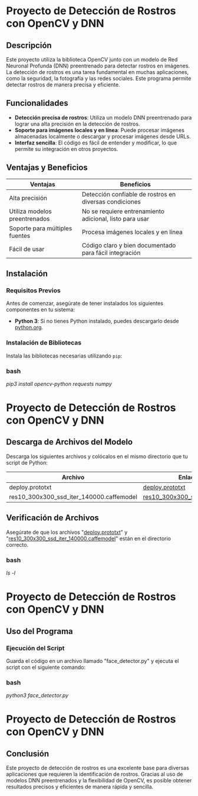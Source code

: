 # Proyecto de Detección de Rostros con OpenCV y DNN

## Descripción

Este proyecto utiliza la biblioteca OpenCV junto con un modelo de Red Neuronal Profunda (DNN) preentrenado para detectar rostros en imágenes. La detección de rostros es una tarea fundamental en muchas aplicaciones, como la seguridad, la fotografía y las redes sociales. Este programa permite detectar rostros de manera precisa y eficiente.

## Funcionalidades

- **Detección precisa de rostros**: Utiliza un modelo DNN preentrenado para lograr una alta precisión en la detección de rostros.
- **Soporte para imágenes locales y en línea**: Puede procesar imágenes almacenadas localmente o descargar y procesar imágenes desde URLs.
- **Interfaz sencilla**: El código es fácil de entender y modificar, lo que permite su integración en otros proyectos.

## Ventajas y Beneficios

| Ventajas                      | Beneficios                                                   |
|-------------------------------|--------------------------------------------------------------|
| Alta precisión                | Detección confiable de rostros en diversas condiciones       |
| Utiliza modelos preentrenados | No se requiere entrenamiento adicional, listo para usar      |
| Soporte para múltiples fuentes| Procesa imágenes locales y en línea                          |
| Fácil de usar                 | Código claro y bien documentado para fácil integración       |

## Instalación

### Requisitos Previos

Antes de comenzar, asegúrate de tener instalados los siguientes componentes en tu sistema:

- **Python 3**: Si no tienes Python instalado, puedes descargarlo desde [python.org](https://www.python.org/downloads/).

### Instalación de Bibliotecas

Instala las bibliotecas necesarias utilizando `pip`:

### bash
*pip3 install opencv-python requests numpy*

# Proyecto de Detección de Rostros con OpenCV y DNN

## Descarga de Archivos del Modelo

Descarga los siguientes archivos y colócalos en el mismo directorio que tu script de Python:

| Archivo                                  | Enlace de Descarga                                                                                   |
|------------------------------------------|------------------------------------------------------------------------------------------------------|
| deploy.prototxt                          | [deploy.prototxt](https://github.com/opencv/opencv/raw/3.4.0/samples/dnn/face_detector/deploy.prototxt)|
| res10_300x300_ssd_iter_140000.caffemodel | [res10_300x300_ssd_iter_140000.caffemodel](https://github.com/opencv/opencv_3rdparty/raw/dnn_samples_face_detector_20170830/res10_300x300_ssd_iter_140000.caffemodel)|

## Verificación de Archivos

Asegúrate de que los archivos "[deploy.prototxt](https://github.com/opencv/opencv/raw/3.4.0/samples/dnn/face_detector/deploy.prototxt)" y "[res10_300x300_ssd_iter_140000.caffemodel](https://github.com/opencv/opencv_3rdparty/raw/dnn_samples_face_detector_20170830/res10_300x300_ssd_iter_140000.caffemodel)" están en el directorio correcto.

### bash
*ls -l*

# Proyecto de Detección de Rostros con OpenCV y DNN

## Uso del Programa

### Ejecución del Script

Guarda el código en un archivo llamado "face_detector.py" y ejecuta el script con el siguiente comando:

### bash
*python3 face_detector.py*

# Proyecto de Detección de Rostros con OpenCV y DNN

## Conclusión

Este proyecto de detección de rostros es una excelente base para diversas aplicaciones que requieren la identificación de rostros. Gracias al uso de modelos DNN preentrenados y la flexibilidad de OpenCV, es posible obtener resultados precisos y eficientes de manera rápida y sencilla.
